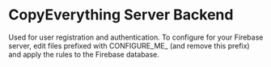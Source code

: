 CopyEverything Server Backend
=============================

Used for user registration and authentication. To configure for your Firebase server, edit files prefixed with CONFIGURE_ME_ (and remove this prefix) and apply the rules to the Firebase database.